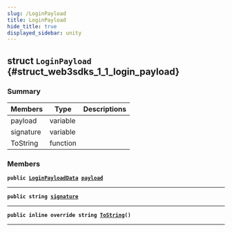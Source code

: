 ```yaml
---
slug: /LoginPayload
title: LoginPayload
hide_title: true
displayed_sidebar: unity
---
```


## struct `LoginPayload` {#struct_web3sdks_1_1_login_payload}

### Summary

| Members   | Type     | Descriptions |
| --------- | -------- | ------------ |
| payload   | variable |              |
| signature | variable |              |
| ToString  | function |              |

### Members

**`public `[`LoginPayloadData`](docs/unity/LoginPayloadData.md#struct_web3sdks_1_1_login_payload_data)` `[`payload`](#struct_web3sdks_1_1_login_payload_1a9e5746b4fecccc6577901768ad131c0b)**

---

**`public string `[`signature`](#struct_web3sdks_1_1_login_payload_1a0751cf7c6da93f08bc72ef5e51e6e3e3)**

---

**`public inline override string `[`ToString`](#struct_web3sdks_1_1_login_payload_1ad7941ebf7c579b93687e1c7dfd0ed11d)`()`**

---

